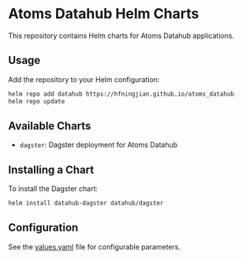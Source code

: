 # Atoms Datahub Helm Charts

This repository contains Helm charts for Atoms Datahub applications.

## Usage

Add the repository to your Helm configuration:

```bash
helm repo add datahub https://hfningjian.github.io/atoms_datahub
helm repo update
```

## Available Charts

- `dagster`: Dagster deployment for Atoms Datahub

## Installing a Chart

To install the Dagster chart:

```bash
helm install datahub-dagster datahub/dagster
```

## Configuration

See the [values.yaml](charts/dagster/values.yaml) file for configurable parameters. 